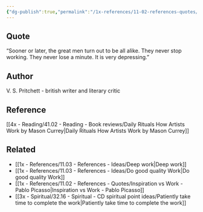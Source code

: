 ```yaml
---
{"dg-publish":true,"permalink":"/1x-references/11-02-references-quotes/the-great-men-keep-working-pritchett/","title":"The great men keep working - Pritchett","dgShowBacklinks":true}
---
```



## Quote
“Sooner or later, the great men turn out to be all alike. They never stop working. They never lose a minute. It is very depressing.”

## Author
V. S. Pritchett - british writer and literary critic

## Reference
[[4x - Reading/41.02 - Reading - Book reviews/Daily Rituals How Artists Work by Mason Currey\|Daily Rituals How Artists Work by Mason Currey]]

## Related
- [[1x - References/11.03 - References - Ideas/Deep work\|Deep work]]
- [[1x - References/11.03 - References - Ideas/Do good quality Work\|Do good quality Work]]
- [[1x - References/11.02 - References - Quotes/Inspiration vs Work - Pablo Picasso\|Inspiration vs Work - Pablo Picasso]]
- [[3x - Spiritual/32.16 - Spiritual - CD spiritual point ideas/Patiently take time to complete the work\|Patiently take time to complete the work]]